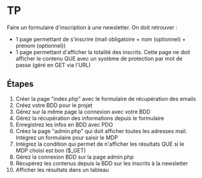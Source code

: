 # TP

Faire un formulaire d'inscription à une newsletter. On doit retrouver : 

- 1 page permettant de s'inscrire (mail obligatoire + nom (optionnel) + prenom (optionnel))
- 1 page permettant d'afficher la totalité des inscrits. Cette page ne doit afficher le contenu QUE avec un système de protection par mot de passe (géré en GET via l'URL)


## Étapes

1. Créer la page "index.php" avec le formulaire de récupération des emails
2. Créez votre BDD pour le projet
3. Gérez sur la même page la connexion avec votre BDD
4. Gérez la récupération des informations depuis le formulaire
5. Enregistrez les infos en BDD avec PDO
6. Créez la page "admin.php" qui doit afficher toutes les adresses mail. Intégrez un formulaire pour saisir le MDP
7. Intégrez la condition qui permet de n'afficher les résultats QUE si le MDP choisi est bon ($_GET)
8. Gérez la connexion BDD sur la page admin.php
9. Récupérez les contenus depuis la BDD sur les inscrits à la newsletter
10. Afficher les résultats dans un tableau
